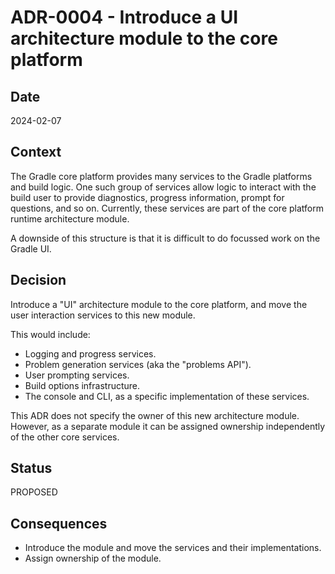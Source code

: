 # ADR-0004 - Introduce a UI architecture module to the core platform

## Date

2024-02-07

## Context

The Gradle core platform provides many services to the Gradle platforms and build logic. One such group of services allow logic to interact with the build user to provide diagnostics, progress information, prompt for questions, and so on. Currently, these services are part of the core platform runtime architecture module.

A downside of this structure is that it is difficult to do focussed work on the Gradle UI.

## Decision

Introduce a "UI" architecture module to the core platform, and move the user interaction services to this new module.

This would include:

- Logging and progress services.
- Problem generation services (aka the "problems API").
- User prompting services.
- Build options infrastructure.
- The console and CLI, as a specific implementation of these services.

This ADR does not specify the owner of this new architecture module. However, as a separate module it can be assigned ownership independently of the other core services.

## Status

PROPOSED

## Consequences

- Introduce the module and move the services and their implementations.
- Assign ownership of the module.
